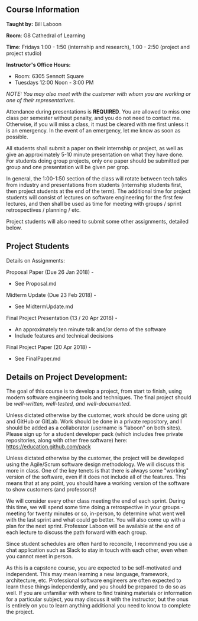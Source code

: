 ## Course Information

**Taught by:** Bill Laboon

**Room**: G8 Cathedral of Learning

**Time**: Fridays 1:00 - 1:50 (internship and research), 1:00 - 2:50 (project and project studio)

**Instructor's Office Hours:**
  * Room: 6305 Sennott Square
  * Tuesdays 12:00 Noon - 3:00 PM

_NOTE: You may also meet with the customer with whom you are working or one of their representatives._

Attendance during presentations is **REQUIRED**.  You are allowed to miss one class per semester without penalty, and you do not need to contact me.  Otherwise, if you will miss a class, it must be cleared with me first unless it is an emergency.  In the event of an emergency, let me know as soon as possible.

All students shall submit a paper on their internship or project, as well as give an approximately 5-10 minute presentation on what they have done.  For students doing group projects, only one paper should be submitted per group and one presentation will be given per grop.

In general, the 1:00-1:50 section of the class will rotate between tech talks from industry and presentations from students (internship students first, then project students at the end of the term).  The additional time for project students will consist of lectures on software engineering for the first few lectures, and then shall be used as time for meeting with groups / sprint retrospectives / planning / etc.

Project students will also need to submit some other assignments, detailed below.

## Project Students

Details on Assignments:

Proposal Paper (Due 26 Jan 2018) -
  * See Proposal.md

Midterm Update (Due 23 Feb 2018) - 
  * See MidtermUpdate.md

Final Project Presentation (13 / 20 Apr 2018) -
  * An approximately ten minute talk and/or demo of the software
  * Include features and technical decisions
  
Final Project Paper (20 Apr 2018) - 
  * See FinalPaper.md
  
## Details on Project Development:

The goal of this course is to develop a project, from start to finish, using modern software engineering tools and techniques.  The final project should be _well-written, well-tested, and well-documented_.  

Unless dictated otherwise by the customer, work should be done using git and GitHub or GitLab.  Work should be done in a private repository, and I should be added as a collaborator (username is "laboon" on both sites).  Please sign up for a student developer pack (which includes free private repositories, along with other free software) here: https://education.github.com/pack

Unless dictated otherwise by the customer, the project will be developed using the Agile/Scrum software design methodology.  We will discuss this more in class.  One of the key tenets is that there is always some "working" version of the software, even if it does not include all of the features.  This means that at any point, you should have a working version of the software to show customers (and professors)!

We will consider every other class meeting the end of each sprint.  During this time, we will spend some time doing a retrospective in your groups - meeting for twenty minutes or so, in-person, to determine what went well with the last sprint and what could go better.  You will also come up with a plan for the next sprint.  Professor Laboon will be available at the end of each lecture to discuss the path forward with each group.

Since student schedules are often hard to reconcile, I recommend you use a chat application such as Slack to stay in touch with each other, even when you cannot meet in person.

As this is a capstone course, you are expected to be self-motivated and independent.  This may mean learning a new language, framework, architecture, etc.  Professional software engineers are often expected to learn these things independently, and you should be prepared to do so as well.  If you are unfamiliar with where to find training materials or information for a particular subject, you may discuss it with the instructor, but the onus is entirely on you to learn anything additional you need to know to complete the project.
